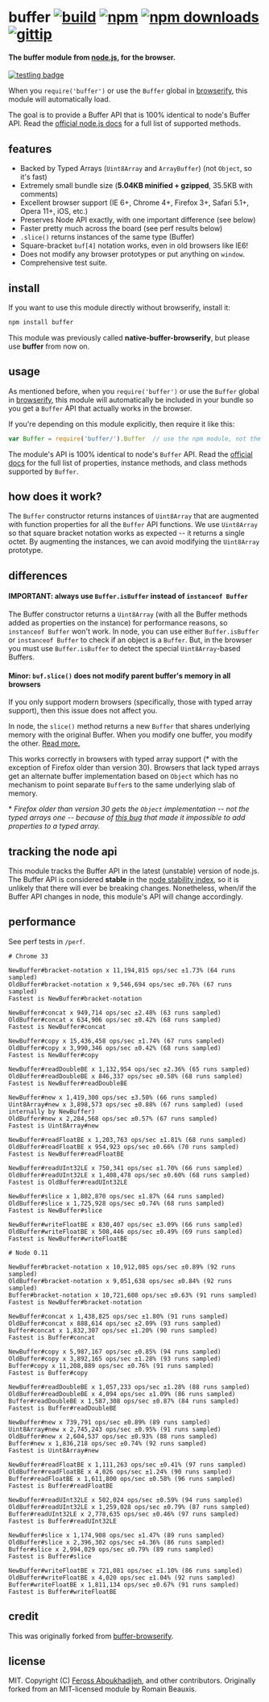 # buffer [![build](https://img.shields.io/travis/feross/buffer.svg)](https://travis-ci.org/feross/buffer) [![npm](https://img.shields.io/npm/v/buffer.svg)](https://npmjs.org/package/buffer) [![npm downloads](https://img.shields.io/npm/dm/buffer.svg)](https://npmjs.org/package/buffer) [![gittip](https://img.shields.io/gittip/feross.svg)](https://www.gittip.com/feross/)

#### The buffer module from [node.js](http://nodejs.org/), for the browser.

[![testling badge](https://ci.testling.com/feross/buffer.png)](https://ci.testling.com/feross/buffer)

When you `require('buffer')` or use the `Buffer` global in [browserify](http://github.com/substack/node-browserify), this module will automatically load.

The goal is to provide a Buffer API that is 100% identical to node's Buffer API. Read
the [official node.js docs](http://nodejs.org/api/buffer.html) for a full list of
supported methods.

## features

- Backed by Typed Arrays (`Uint8Array` and `ArrayBuffer`) (not `Object`, so it's fast)
- Extremely small bundle size (**5.04KB minified + gzipped**, 35.5KB with comments)
- Excellent browser support (IE 6+, Chrome 4+, Firefox 3+, Safari 5.1+, Opera 11+, iOS, etc.)
- Preserves Node API exactly, with one important difference (see below)
- Faster pretty much across the board (see perf results below)
- `.slice()` returns instances of the same type (Buffer)
- Square-bracket `buf[4]` notation works, even in old browsers like IE6!
- Does not modify any browser prototypes or put anything on `window`.
- Comprehensive test suite.


## install

If you want to use this module directly without browserify, install it:

```bash
npm install buffer
```

This module was previously called **native-buffer-browserify**, but please use **buffer**
from now on.


## usage

As mentioned before, when you `require('buffer')` or use the `Buffer` global in [browserify](http://github.com/substack/node-browserify), this module will automatically
be included in your bundle so you get a `Buffer` API that actually works in the browser.

If you're depending on this module explicitly, then require it like this:

```js
var Buffer = require('buffer/').Buffer  // use the npm module, not the core module!
```

The module's API is 100% identical to node's `Buffer` API. Read the
[official docs](http://nodejs.org/api/buffer.html) for the full list of properties,
instance methods, and class methods supported by `Buffer`.


## how does it work?

The `Buffer` constructor returns instances of `Uint8Array` that are augmented with function properties for all the `Buffer` API functions. We use `Uint8Array` so that square bracket notation works as expected -- it returns a single octet. By augmenting the instances, we can avoid modifying the `Uint8Array` prototype.


## differences

#### IMPORTANT: always use `Buffer.isBuffer` instead of `instanceof Buffer`

The Buffer constructor returns a `Uint8Array` (with all the Buffer methods added as
properties on the instance) for performance reasons, so `instanceof Buffer` won't work. In
node, you can use either `Buffer.isBuffer` or `instanceof Buffer` to check if an object
is a `Buffer`. But, in the browser you must use `Buffer.isBuffer` to detect the special
`Uint8Array`-based Buffers.

#### Minor: `buf.slice()` does not modify parent buffer's memory in all browsers

If you only support modern browsers (specifically, those with typed array support), then
this issue does not affect you.

In node, the `slice()` method returns a new `Buffer` that shares underlying memory with
the original Buffer. When you modify one buffer, you modify the other. [Read more.](http://nodejs.org/api/buffer.html#buffer_buf_slice_start_end)

This works correctly in browsers with typed array support (\* with the exception of Firefox older than version 30). Browsers that lack typed arrays get an alternate buffer implementation based on `Object` which has no mechanism to point separate `Buffer`s to the same underlying slab of memory.

\* *Firefox older than version 30 gets the `Object` implementation -- not the typed arrays one -- because of [this
bug](https://bugzilla.mozilla.org/show_bug.cgi?id=952403) that made it impossible to add properties to a typed array.*


## tracking the node api

This module tracks the Buffer API in the latest (unstable) version of node.js. The Buffer
API is considered **stable** in the
[node stability index](http://nodejs.org/docs/latest/api/documentation.html#documentation_stability_index),
so it is unlikely that there will ever be breaking changes.
Nonetheless, when/if the Buffer API changes in node, this module's API will change
accordingly.

## performance

See perf tests in `/perf`.

```
# Chrome 33

NewBuffer#bracket-notation x 11,194,815 ops/sec ±1.73% (64 runs sampled)
OldBuffer#bracket-notation x 9,546,694 ops/sec ±0.76% (67 runs sampled)
Fastest is NewBuffer#bracket-notation

NewBuffer#concat x 949,714 ops/sec ±2.48% (63 runs sampled)
OldBuffer#concat x 634,906 ops/sec ±0.42% (68 runs sampled)
Fastest is NewBuffer#concat

NewBuffer#copy x 15,436,458 ops/sec ±1.74% (67 runs sampled)
OldBuffer#copy x 3,990,346 ops/sec ±0.42% (68 runs sampled)
Fastest is NewBuffer#copy

NewBuffer#readDoubleBE x 1,132,954 ops/sec ±2.36% (65 runs sampled)
OldBuffer#readDoubleBE x 846,337 ops/sec ±0.58% (68 runs sampled)
Fastest is NewBuffer#readDoubleBE

NewBuffer#new x 1,419,300 ops/sec ±3.50% (66 runs sampled)
Uint8Array#new x 3,898,573 ops/sec ±0.88% (67 runs sampled) (used internally by NewBuffer)
OldBuffer#new x 2,284,568 ops/sec ±0.57% (67 runs sampled)
Fastest is Uint8Array#new

NewBuffer#readFloatBE x 1,203,763 ops/sec ±1.81% (68 runs sampled)
OldBuffer#readFloatBE x 954,923 ops/sec ±0.66% (70 runs sampled)
Fastest is NewBuffer#readFloatBE

NewBuffer#readUInt32LE x 750,341 ops/sec ±1.70% (66 runs sampled)
OldBuffer#readUInt32LE x 1,408,478 ops/sec ±0.60% (68 runs sampled)
Fastest is OldBuffer#readUInt32LE

NewBuffer#slice x 1,802,870 ops/sec ±1.87% (64 runs sampled)
OldBuffer#slice x 1,725,928 ops/sec ±0.74% (68 runs sampled)
Fastest is NewBuffer#slice

NewBuffer#writeFloatBE x 830,407 ops/sec ±3.09% (66 runs sampled)
OldBuffer#writeFloatBE x 508,446 ops/sec ±0.49% (69 runs sampled)
Fastest is NewBuffer#writeFloatBE

# Node 0.11

NewBuffer#bracket-notation x 10,912,085 ops/sec ±0.89% (92 runs sampled)
OldBuffer#bracket-notation x 9,051,638 ops/sec ±0.84% (92 runs sampled)
Buffer#bracket-notation x 10,721,608 ops/sec ±0.63% (91 runs sampled)
Fastest is NewBuffer#bracket-notation

NewBuffer#concat x 1,438,825 ops/sec ±1.80% (91 runs sampled)
OldBuffer#concat x 888,614 ops/sec ±2.09% (93 runs sampled)
Buffer#concat x 1,832,307 ops/sec ±1.20% (90 runs sampled)
Fastest is Buffer#concat

NewBuffer#copy x 5,987,167 ops/sec ±0.85% (94 runs sampled)
OldBuffer#copy x 3,892,165 ops/sec ±1.28% (93 runs sampled)
Buffer#copy x 11,208,889 ops/sec ±0.76% (91 runs sampled)
Fastest is Buffer#copy

NewBuffer#readDoubleBE x 1,057,233 ops/sec ±1.28% (88 runs sampled)
OldBuffer#readDoubleBE x 4,094 ops/sec ±1.09% (86 runs sampled)
Buffer#readDoubleBE x 1,587,308 ops/sec ±0.87% (84 runs sampled)
Fastest is Buffer#readDoubleBE

NewBuffer#new x 739,791 ops/sec ±0.89% (89 runs sampled)
Uint8Array#new x 2,745,243 ops/sec ±0.95% (91 runs sampled)
OldBuffer#new x 2,604,537 ops/sec ±0.93% (88 runs sampled)
Buffer#new x 1,836,218 ops/sec ±0.74% (92 runs sampled)
Fastest is Uint8Array#new

NewBuffer#readFloatBE x 1,111,263 ops/sec ±0.41% (97 runs sampled)
OldBuffer#readFloatBE x 4,026 ops/sec ±1.24% (90 runs sampled)
Buffer#readFloatBE x 1,611,800 ops/sec ±0.58% (96 runs sampled)
Fastest is Buffer#readFloatBE

NewBuffer#readUInt32LE x 502,024 ops/sec ±0.59% (94 runs sampled)
OldBuffer#readUInt32LE x 1,259,028 ops/sec ±0.79% (87 runs sampled)
Buffer#readUInt32LE x 2,778,635 ops/sec ±0.46% (97 runs sampled)
Fastest is Buffer#readUInt32LE

NewBuffer#slice x 1,174,908 ops/sec ±1.47% (89 runs sampled)
OldBuffer#slice x 2,396,302 ops/sec ±4.36% (86 runs sampled)
Buffer#slice x 2,994,029 ops/sec ±0.79% (89 runs sampled)
Fastest is Buffer#slice

NewBuffer#writeFloatBE x 721,081 ops/sec ±1.10% (86 runs sampled)
OldBuffer#writeFloatBE x 4,020 ops/sec ±1.04% (92 runs sampled)
Buffer#writeFloatBE x 1,811,134 ops/sec ±0.67% (91 runs sampled)
Fastest is Buffer#writeFloatBE
```


## credit

This was originally forked from [buffer-browserify](https://github.com/toots/buffer-browserify).


## license

MIT. Copyright (C) [Feross Aboukhadijeh](http://feross.org), and other contributors. Originally forked from an MIT-licensed module by Romain Beauxis.
